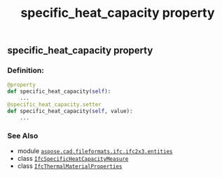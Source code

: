 ﻿---
title: specific_heat_capacity property
second_title: Aspose.CAD for Python via .NET API References
description: 
type: docs
weight: 90
url: /python-net/aspose.cad.fileformats.ifc.ifc2x3.entities/ifcthermalmaterialproperties/specific_heat_capacity/
is_root: false
---

## specific_heat_capacity property

### Definition:
```python
@property
def specific_heat_capacity(self):
    ...
@specific_heat_capacity.setter
def specific_heat_capacity(self, value):
    ...
```

### See Also
* module [`aspose.cad.fileformats.ifc.ifc2x3.entities`](../../)
* class [`IfcSpecificHeatCapacityMeasure`](/cad/python-net/aspose.cad.fileformats.ifc.ifc2x3.types/ifcspecificheatcapacitymeasure)
* class [`IfcThermalMaterialProperties`](/cad/python-net/aspose.cad.fileformats.ifc.ifc2x3.entities/ifcthermalmaterialproperties)

